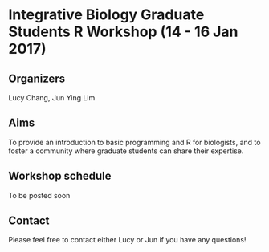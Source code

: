 # Integrative Biology Graduate Students R Workshop (14 - 16 Jan 2017)
## Organizers
Lucy Chang, Jun Ying Lim

## Aims
To provide an introduction to basic programming and R for biologists, and to foster a community where graduate students can share their expertise.

## Workshop schedule
To be posted soon

## Contact
Please feel free to contact either Lucy or Jun if you have any questions!




